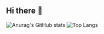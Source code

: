 ## Hi there 👋

![Anurag's GitHub stats](https://github-readme-stats.vercel.app/api?username=Ilham9675&show_icons=true&theme=radical)
![Top Langs](https://github-readme-stats.vercel.app/api/top-langs/?username=Ilham9675&layout=compact)
